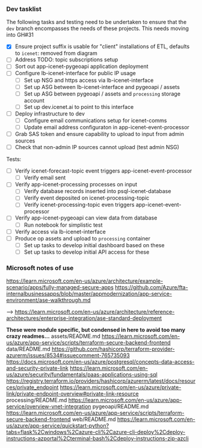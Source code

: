 
### Dev tasklist

The following tasks and testing need to be undertaken to ensure that the `dev`
branch encompasses the needs of these projects. This needs moving into GH#31

* [x] Ensure project suffix is usable for "client" installations of ETL, defaults to `icenet`: removed from diagram
* [ ] Address TODO: topic subscriptions setup
* [ ] Sort out app-icenet-pygeoapi application deployment
* [ ] Configure lb-icenet-interface for public IP usage
  * [ ] Set up NSG and https access via lb-icenet-interface
  * [ ] Set up ASG between lb-icenet-interface and pygeoapi / assets
  * [ ] Set up ASG between pygeoapi / assets and `processing` storage account
  * [ ] Set up dev.icenet.ai to point to this interface
* [ ] Deploy infrastructure to dev
  * [ ] Configure email communications setup for icenet-comms
  * [ ] Update email address configuraton in app-icenet-event-processor
* [ ] Grab SAS token and ensure capability to upload to input from admin sources
* [ ] Check that non-admin IP sources cannot upload (test admin NSG)

Tests:
* [ ] Verify icenet-forecast-topic event triggers app-icenet-event-processor
  * [ ] Verify email sent
* [ ] Verify app-icenet-processing processes on input
  * [ ] Verify database records inserted into psql-icenet-database
  * [ ] Verify event deposited on icenet-processing-topic
  * [ ] Verify icenet-processing-topic even triggers app-icenet-event-processor
* [ ] Verify app-icenet-pygeoapi can view data from database
  * [ ] Run notebook for simplistic test
* [ ] Verify access via lb-icenet-interface
* [ ] Produce op assets and upload to `processing` container
  * [ ] Set up tasks to develop initial dashboard based on these
  * [ ] Set up tasks to develop initial API access for these

### Microsoft notes of use
https://learn.microsoft.com/en-us/azure/architecture/example-scenario/apps/fully-managed-secure-apps
https://github.com/Azure/fta-internalbusinessapps/blob/master/appmodernization/app-service-environment/ase-walkthrough.md

--> https://learn.microsoft.com/en-us/azure/architecture/reference-architectures/enterprise-integration/ase-standard-deployment

**These were module specific, but condensed in here to avoid too many crazy readmes...**
assets/README.md
https://learn.microsoft.com/en-us/azure/app-service/scripts/terraform-secure-backend-frontend
data/README.md
https://github.com/hashicorp/terraform-provider-azurerm/issues/8534#issuecomment-765735093
https://docs.microsoft.com/en-us/azure/postgresql/concepts-data-access-and-security-private-link
https://learn.microsoft.com/en-us/azure/security/fundamentals/paas-applications-using-sql
https://registry.terraform.io/providers/hashicorp/azurerm/latest/docs/resources/private_endpoint
https://learn.microsoft.com/en-us/azure/private-link/private-endpoint-overview#private-link-resource
processing/README.md
https://learn.microsoft.com/en-us/azure/app-service/overview-vnet-integration
pygeoapi/README.md
https://learn.microsoft.com/en-us/azure/app-service/scripts/terraform-secure-backend-frontend
web/README.md
https://learn.microsoft.com/en-us/azure/app-service/quickstart-python?tabs=flask%2Cwindows%2Cazure-cli%2Cazure-cli-deploy%2Cdeploy-instructions-azportal%2Cterminal-bash%2Cdeploy-instructions-zip-azcli
